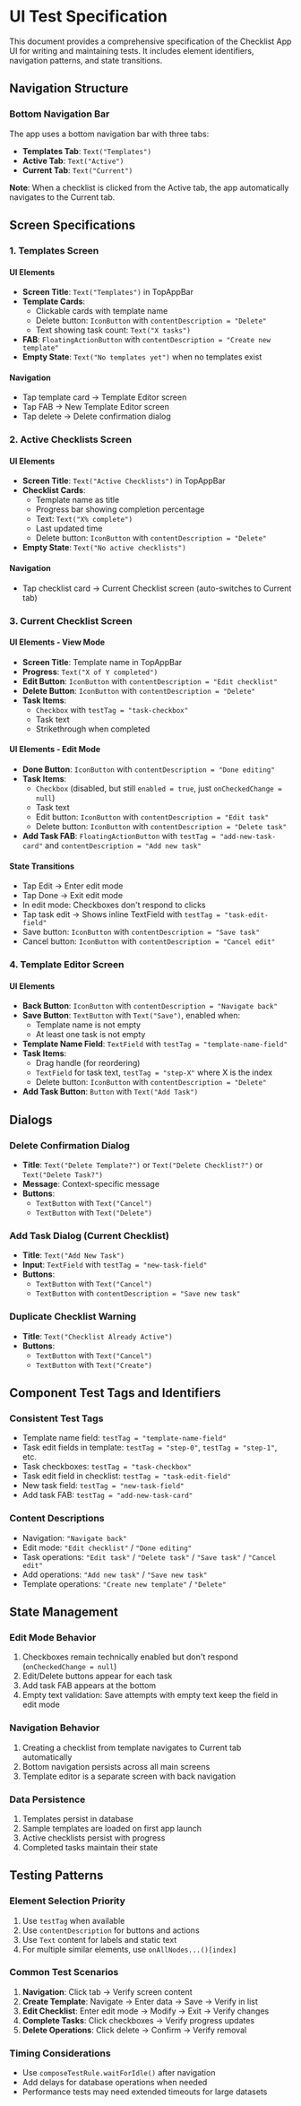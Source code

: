 # UI Test Specification

This document provides a comprehensive specification of the Checklist App UI for writing and maintaining tests. It includes element identifiers, navigation patterns, and state transitions.

## Navigation Structure

### Bottom Navigation Bar
The app uses a bottom navigation bar with three tabs:
- **Templates Tab**: `Text("Templates")`
- **Active Tab**: `Text("Active")`  
- **Current Tab**: `Text("Current")`

**Note**: When a checklist is clicked from the Active tab, the app automatically navigates to the Current tab.

## Screen Specifications

### 1. Templates Screen

#### UI Elements
- **Screen Title**: `Text("Templates")` in TopAppBar
- **Template Cards**: 
  - Clickable cards with template name
  - Delete button: `IconButton` with `contentDescription = "Delete"`
  - Text showing task count: `Text("X tasks")`
- **FAB**: `FloatingActionButton` with `contentDescription = "Create new template"`
- **Empty State**: `Text("No templates yet")` when no templates exist

#### Navigation
- Tap template card → Template Editor screen
- Tap FAB → New Template Editor screen
- Tap delete → Delete confirmation dialog

### 2. Active Checklists Screen

#### UI Elements
- **Screen Title**: `Text("Active Checklists")` in TopAppBar
- **Checklist Cards**:
  - Template name as title
  - Progress bar showing completion percentage
  - Text: `Text("X% complete")`
  - Last updated time
  - Delete button: `IconButton` with `contentDescription = "Delete"`
- **Empty State**: `Text("No active checklists")`

#### Navigation
- Tap checklist card → Current Checklist screen (auto-switches to Current tab)

### 3. Current Checklist Screen

#### UI Elements - View Mode
- **Screen Title**: Template name in TopAppBar
- **Progress**: `Text("X of Y completed")`
- **Edit Button**: `IconButton` with `contentDescription = "Edit checklist"`
- **Delete Button**: `IconButton` with `contentDescription = "Delete"`
- **Task Items**:
  - `Checkbox` with `testTag = "task-checkbox"`
  - Task text
  - Strikethrough when completed

#### UI Elements - Edit Mode
- **Done Button**: `IconButton` with `contentDescription = "Done editing"`
- **Task Items**:
  - `Checkbox` (disabled, but still `enabled = true`, just `onCheckedChange = null`)
  - Task text
  - Edit button: `IconButton` with `contentDescription = "Edit task"`
  - Delete button: `IconButton` with `contentDescription = "Delete task"`
- **Add Task FAB**: `FloatingActionButton` with `testTag = "add-new-task-card"` and `contentDescription = "Add new task"`

#### State Transitions
- Tap Edit → Enter edit mode
- Tap Done → Exit edit mode
- In edit mode: Checkboxes don't respond to clicks
- Tap task edit → Shows inline TextField with `testTag = "task-edit-field"`
- Save button: `IconButton` with `contentDescription = "Save task"`
- Cancel button: `IconButton` with `contentDescription = "Cancel edit"`

### 4. Template Editor Screen

#### UI Elements
- **Back Button**: `IconButton` with `contentDescription = "Navigate back"`
- **Save Button**: `TextButton` with `Text("Save")`, enabled when:
  - Template name is not empty
  - At least one task is not empty
- **Template Name Field**: `TextField` with `testTag = "template-name-field"`
- **Task Items**:
  - Drag handle (for reordering)
  - `TextField` for task text, `testTag = "step-X"` where X is the index
  - Delete button: `IconButton` with `contentDescription = "Delete"`
- **Add Task Button**: `Button` with `Text("Add Task")`

## Dialogs

### Delete Confirmation Dialog
- **Title**: `Text("Delete Template?")` or `Text("Delete Checklist?")` or `Text("Delete Task?")`
- **Message**: Context-specific message
- **Buttons**: 
  - `TextButton` with `Text("Cancel")`
  - `TextButton` with `Text("Delete")`

### Add Task Dialog (Current Checklist)
- **Title**: `Text("Add New Task")`
- **Input**: `TextField` with `testTag = "new-task-field"`
- **Buttons**:
  - `TextButton` with `Text("Cancel")`
  - `TextButton` with `contentDescription = "Save new task"`

### Duplicate Checklist Warning
- **Title**: `Text("Checklist Already Active")`
- **Buttons**:
  - `TextButton` with `Text("Cancel")`
  - `TextButton` with `Text("Create")`

## Component Test Tags and Identifiers

### Consistent Test Tags
- Template name field: `testTag = "template-name-field"`
- Task edit fields in template: `testTag = "step-0"`, `testTag = "step-1"`, etc.
- Task checkboxes: `testTag = "task-checkbox"`
- Task edit field in checklist: `testTag = "task-edit-field"`
- New task field: `testTag = "new-task-field"`
- Add task FAB: `testTag = "add-new-task-card"`

### Content Descriptions
- Navigation: `"Navigate back"`
- Edit mode: `"Edit checklist"` / `"Done editing"`
- Task operations: `"Edit task"` / `"Delete task"` / `"Save task"` / `"Cancel edit"`
- Add operations: `"Add new task"` / `"Save new task"`
- Template operations: `"Create new template"` / `"Delete"`

## State Management

### Edit Mode Behavior
1. Checkboxes remain technically enabled but don't respond (`onCheckedChange = null`)
2. Edit/Delete buttons appear for each task
3. Add task FAB appears at the bottom
4. Empty text validation: Save attempts with empty text keep the field in edit mode

### Navigation Behavior
1. Creating a checklist from template navigates to Current tab automatically
2. Bottom navigation persists across all main screens
3. Template editor is a separate screen with back navigation

### Data Persistence
1. Templates persist in database
2. Sample templates are loaded on first app launch
3. Active checklists persist with progress
4. Completed tasks maintain their state

## Testing Patterns

### Element Selection Priority
1. Use `testTag` when available
2. Use `contentDescription` for buttons and actions
3. Use `Text` content for labels and static text
4. For multiple similar elements, use `onAllNodes...()[index]`

### Common Test Scenarios
1. **Navigation**: Click tab → Verify screen content
2. **Create Template**: Navigate → Enter data → Save → Verify in list
3. **Edit Checklist**: Enter edit mode → Modify → Exit → Verify changes
4. **Complete Tasks**: Click checkboxes → Verify progress updates
5. **Delete Operations**: Click delete → Confirm → Verify removal

### Timing Considerations
- Use `composeTestRule.waitForIdle()` after navigation
- Add delays for database operations when needed
- Performance tests may need extended timeouts for large datasets